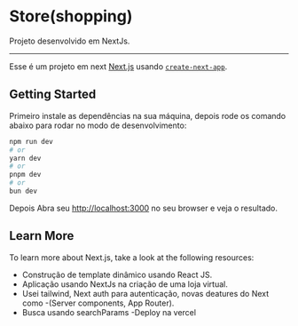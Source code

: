 <h1>Store(shopping)</h1>

<p>Projeto desenvolvido em NextJs.</p>

<hr></hr>

Esse é um projeto em next [Next.js](https://nextjs.org/) usando [`create-next-app`](https://github.com/vercel/next.js/tree/canary/packages/create-next-app).

## Getting Started

Primeiro instale as dependências na sua máquina, depois rode os comando abaixo para rodar no modo de desenvolvimento:

```bash
npm run dev
# or
yarn dev
# or
pnpm dev
# or
bun dev
```

Depois Abra seu [http://localhost:3000](http://localhost:3000) no seu browser e veja o resultado.


## Learn More

To learn more about Next.js, take a look at the following resources:

- Construção de template dinâmico usando React JS.
- Aplicação usando NextJs na criação de uma loja virtual.
- Usei tailwind, Next auth para autenticação, novas deatures do Next como
 -(Server components, App Router).
- Busca usando searchParams
-Deploy na vercel

